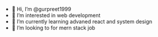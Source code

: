 - 👋 Hi, I’m @gurpreet1999
- 👀 I’m interested in web development
- 🌱 I’m currently learning advaned react and system design
- 💞️ I’m looking to for mern stack job


<!---
gurpreet1999/gurpreet1999 is a ✨ special ✨ repository because its `README.md` (this file) appears on your GitHub profile.
You can click the Preview link to take a look at your changes.
--->
